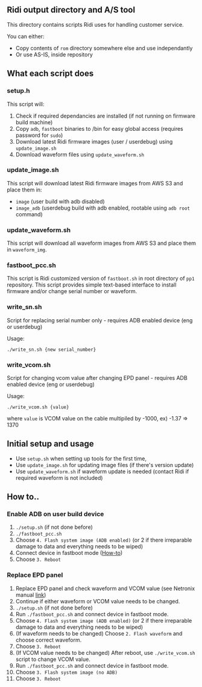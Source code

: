 ## Ridi output directory and A/S tool

This directory contains scripts Ridi uses for handling customer service.

You can either:
  - Copy contents of `rom` directory somewhere else and use independantly
  - Or use AS-IS, inside repository

## What each script does
### setup.h
  This script will:
  1. Check if required dependancies are installed (if not running on firmware build machine)
  2. Copy `adb`, `fastboot` binaries to /bin for easy global access (requires password for `sudo`)
  3. Download latest Ridi firmware images (user / userdebug) using `update_image.sh`
  4. Download waveform files using `update_waveform.sh`

### update_image.sh
  This script will download latest Ridi firmware images from AWS S3 and place them in:
  - `image` (user build with adb disabled)
  - `image_adb` (userdebug build with adb enabled, rootable using `adb root` command)

### update_waveform.sh
  This script will download all waveform images from AWS S3 and place them in `waveform_img`.

### fastboot_pcc.sh
  This script is Ridi customized version of `fastboot.sh` in root directory of `pp1` repository.
  This script provides simple text-based interface to install firmware and/or change serial number or waveform.

### write_sn.sh
  Script for replacing serial number only - requires ADB enabled device (eng or userdebug)

  Usage:
  ```
  ./write_sn.sh {new serial_number}
  ```

### write_vcom.sh
  Script for changing vcom value after changing EPD panel - requires ADB enabled device (eng or userdebug)

  Usage:
  ```
  ./write_vcom.sh {value}
  ```
  where `value` is VCOM value on the cable multipiled by -1000,
  ex) -1.37 => 1370


## Initial setup and usage
  - Use `setup.sh` when setting up tools for the first time,
  - Use `update_image.sh` for updating image files (if there's version update)
  - Use `update_waveform.sh` if waveform update is needed (contact Ridi if required waveform is not included)


## How to..

### Enable ADB on user build device
  1. `./setup.sh` (if not done before)
  2. `./fastboot_pcc.sh`
  3. Choose `4. Flash system image (ADB enabled)` (or 2 if there irreparable damage to data and everything needs to be wiped)
  4. Connect device in fastboot mode ([How-to](https://github.com/rbx-rdm/documentation#putting-device-in-fastboot-mode))
  5. Choose `3. Reboot`

### Replace EPD panel
  1. Replace EPD panel and check waveform and VCOM value (see Netronix manual [link](https://github.com/rbx-rdm/pp1/blob/master/ntx_addon/ntx_docs/EPD_maintenance_manual.docx))
  2. Continue if either waveform or VCOM value needs to be changed.
  3. `./setup.sh` (if not done before)
  4. Run `./fastboot_pcc.sh` and connect device in fastboot mode.
  5. Choose `4. Flash system image (ADB enabled)` (or 2 if there irreparable damage to data and everything needs to be wiped)
  6. (If waveform needs to be changed) Choose `2. Flash waveform` and choose correct waveform.
  7. Choose `3. Reboot`
  8. (If VCOM value needs to be changed) After reboot, use `./write_vcom.sh` script to change VCOM value.
  9. Run `./fastboot_pcc.sh` and connect device in fastboot mode.
  10. Choose `3. Flash system image (no ADB)`
  11. Choose `3. Reboot`
